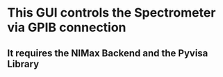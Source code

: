 # This GUI controls the Spectrometer via GPIB connection

## It requires the NIMax Backend and the Pyvisa Library

